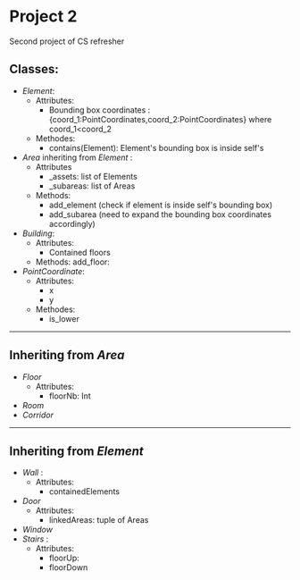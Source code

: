 # Project 2
Second project of CS refresher


## Classes:
- *Element*:
    - Attributes:
        - Bounding box coordinates : {coord_1:PointCoordinates,coord_2:PointCoordinates} where coord_1<coord_2
    - Methodes:
        - contains(Element): Element's bounding box is inside self's
- *Area* inheriting from *Element* :
    - Attributes
        - _assets: list of Elements
        - _subareas: list of Areas
    - Methods:
        - add_element (check if element is inside self's bounding box)
        - add_subarea (need to expand the bounding box coordinates accordingly)
-  *Building*:
    - Attributes:
        - Contained floors
    - Methods: 
        add_floor:
- *PointCoordinate*:
    - Attributes:
        - x
        - y
    - Methodes:
        - is_lower
---
## Inheriting from *Area*
- *Floor* 
    - Attributes:
        - floorNb: Int
- *Room*
- *Corridor* 

---
## Inheriting from *Element*
-  *Wall*  :
    - Attributes:
        - containedElements
-  *Door* 
    - Attributes:
        - linkedAreas: tuple of Areas
-  *Window* 
-  *Stairs* :
    - Attributes:
        - floorUp:
        - floorDown